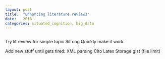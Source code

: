 ```yaml
---
layout: post
title:  "Enhancing literature reviews"
date:   2013--
categories: situated_cognition, big_data
---
```


![]()

Try lit review for simple topic
Sit cog
Quickly make it work

Add new stuff until gets tired:
XML parsing
Cito
Latex
Storage gist (file limit)